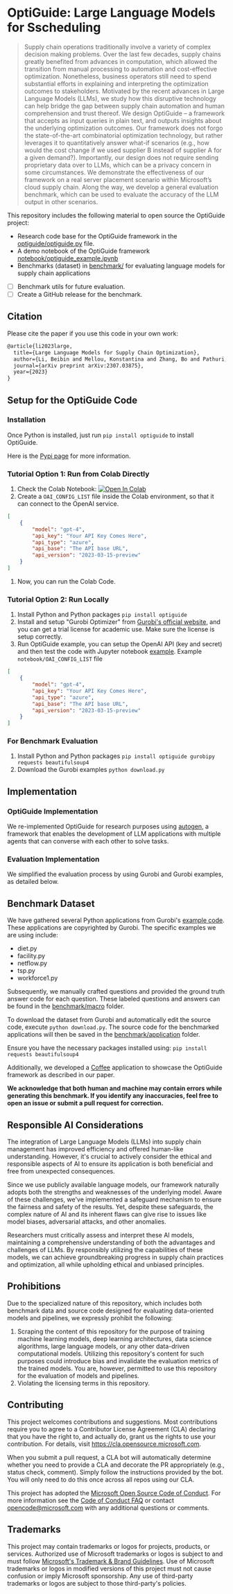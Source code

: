 # OptiGuide: Large Language Models for Sscheduling

> Supply chain operations traditionally involve a variety of complex decision making problems. Over the last few decades, supply chains greatly benefited from advances in computation, which allowed the transition from manual processing to automation and cost-effective optimization. Nonetheless, business operators still need to spend substantial efforts in explaining and interpreting the optimization outcomes to stakeholders. Motivated by the recent advances in Large Language Models (LLMs), we study how this disruptive technology can help bridge the gap between supply chain automation and human comprehension and trust thereof. We design OptiGuide – a framework that accepts as input queries in plain text, and outputs insights about the underlying optimization outcomes. Our framework does not forgo the state-of-the-art combinatorial optimization technology, but rather leverages it to quantitatively answer what-if scenarios (e.g., how would the cost change if we used supplier B instead of supplier A for a given demand?). Importantly, our design does not require sending proprietary data over to LLMs, which can be a privacy concern in some circumstances. We demonstrate the effectiveness of our framework on a real server placement scenario within Microsoft’s cloud supply chain. Along the way, we develop a general evaluation benchmark, which can be used to evaluate the accuracy of the LLM output in other scenarios.


This repository includes the following material to open source the OptiGuide project:
- Research code base for the OptiGuide framework in the [optiguide/optiguide.py](optiguide/optiguide.py) file.
- A demo notebook of the OptiGuide framework [notebook/optiguide_example.ipynb](notebook/optiguide_example.ipynb)
- Benchmarks (dataset) in [benchmark/](benchmark/) for evaluating language models for supply chain applications
- [ ] Benchmark utils for future evaluation.
- [ ] Create a GitHub release for the benchmark.

## Citation
Please cite the paper if you use this code in your own work:
```latex
@article{li2023large,
  title={Large Language Models for Supply Chain Optimization},
  author={Li, Beibin and Mellou, Konstantina and Zhang, Bo and Pathuri, Jeevan and Menache, Ishai},
  journal={arXiv preprint arXiv:2307.03875},
  year={2023}
}
```

## Setup for the OptiGuide Code

### Installation
Once Python is installed, just run `pip install optiguide` to install OptiGuide.

Here is the [Pypi page](https://pypi.org/project/OptiGuide/) for more information.

### Tutorial Option 1: Run from Colab Directly
1. Check the Colab Notebook:
   [![Open In Colab](https://colab.research.google.com/assets/colab-badge.svg)](https://colab.research.google.com/drive/13eMJOcy79mhyEUYicSmbEm63KS7mzi33?usp=sharing)
2. Create a `OAI_CONFIG_LIST` file inside the Colab environment, so that it can connect to the OpenAI service.
  ```json
  [
      {
          "model": "gpt-4",
          "api_key": "Your API Key Comes Here",
          "api_type": "azure",
          "api_base": "The API base URL",
          "api_version": "2023-03-15-preview"
      }
  ]
  ```
1. Now, you can run the Colab Code.

### Tutorial Option 2: Run Locally
1. Install Python and Python packages `pip install optiguide`
2. Install and setup "Gurobi Optimizer" from [Gurobi's official website](https://www.gurobi.com/downloads/gurobi-software/), and you can get a trial license for academic use. Make sure the license is setup correctly.
3. Run OptiGuide example, you can setup the OpenAI API (key and secret) and then test the code with Jupyter notebook [example](`notebook/optiguide_example.ipynb`).
  Example `notebook/OAI_CONFIG_LIST` file
  ```json
  [
      {
          "model": "gpt-4",
          "api_key": "Your API Key Comes Here",
          "api_type": "azure",
          "api_base": "The API base URL",
          "api_version": "2023-03-15-preview"
      }
  ]
  ```

### For Benchmark Evaluation
1. Install Python and Python packages `pip install optiguide gurobipy requests beautifulsoup4`
2. Download the Gurobi examples `python download.py`


## Implementation
### OptiGuide Implementation
We re-implemented OptiGuide for research purposes using [autogen](https://github.com/microsoft/autogen), a framework that enables the development of LLM applications with multiple agents that can converse with each other to solve tasks.

### Evaluation Implementation
We simplified the evaluation process by using Gurobi and Gurobi examples, as detailed below.

## Benchmark Dataset
We have gathered several Python applications from Gurobi's [example code](https://www.gurobi.com/documentation/current/examples/python_examples.html). These applications are copyrighted by Gurobi. The specific examples we are using include:
- diet.py
- facility.py
- netflow.py
- tsp.py
- workforce1.py

Subsequently, we manually crafted questions and provided the ground truth answer code for each question. These labeled questions and answers can be found in the [benchmark/macro](benchmark/macro/) folder.

To download the dataset from Gurobi and automatically edit the source code, execute `python download.py`. The source code for the benchmarked applications will then be saved in the [benchmark/application](benchmark/application/) folder.

Ensure you have the necessary packages installed using:
`pip install requests beautifulsoup4`

Additionally, we developed a [Coffee](benchmark/application/coffee.py) application to showcase the OptiGuide framework as described in our paper.


**We acknowledge that both human and machine may contain errors while generating this benchmark. If you identify any inaccuracies, feel free to open an issue or submit a pull request for correction.**


## Responsible AI Considerations

The integration of Large Language Models (LLMs) into supply chain management has improved efficiency and offered human-like understanding. However, it's crucial to actively consider the ethical and responsible aspects of AI to ensure its application is both beneficial and free from unexpected consequences.

Since we use publicly available language models, our framework naturally adopts both the strengths and weaknesses of the underlying model. Aware of these challenges, we've implemented a safeguard mechanism to ensure the fairness and safety of the results. Yet, despite these safeguards, the complex nature of AI and its inherent flaws can give rise to issues like model biases, adversarial attacks, and other anomalies.

Researchers must critically assess and interpret these AI models, maintaining a comprehensive understanding of both the advantages and challenges of LLMs. By responsibly utilizing the capabilities of these models, we can achieve groundbreaking progress in supply chain practices and optimization, all while upholding ethical and unbiased principles.

## Prohibitions
Due to the specialized nature of this repository, which includes both benchmark data and source code designed for evaluating data-oriented models and pipelines, we expressly prohibit the following:

1. Scraping the content of this repository for the purpose of training machine learning models, deep learning architectures, data science algorithms, large language models, or any other data-driven computational models.  Utilizing this repository's content for such purposes could introduce bias and invalidate the evaluation metrics of the trained models. You are, however, permitted to use this repository for the evaluation of models and pipelines.
2. Violating the licensing terms in this repository.


## Contributing

This project welcomes contributions and suggestions.  Most contributions require you to agree to a
Contributor License Agreement (CLA) declaring that you have the right to, and actually do, grant us
the rights to use your contribution. For details, visit https://cla.opensource.microsoft.com.

When you submit a pull request, a CLA bot will automatically determine whether you need to provide
a CLA and decorate the PR appropriately (e.g., status check, comment). Simply follow the instructions
provided by the bot. You will only need to do this once across all repos using our CLA.

This project has adopted the [Microsoft Open Source Code of Conduct](https://opensource.microsoft.com/codeofconduct/).
For more information see the [Code of Conduct FAQ](https://opensource.microsoft.com/codeofconduct/faq/) or
contact [opencode@microsoft.com](mailto:opencode@microsoft.com) with any additional questions or comments.

## Trademarks

This project may contain trademarks or logos for projects, products, or services. Authorized use of Microsoft
trademarks or logos is subject to and must follow
[Microsoft's Trademark & Brand Guidelines](https://www.microsoft.com/en-us/legal/intellectualproperty/trademarks/usage/general).
Use of Microsoft trademarks or logos in modified versions of this project must not cause confusion or imply Microsoft sponsorship.
Any use of third-party trademarks or logos are subject to those third-party's policies.
